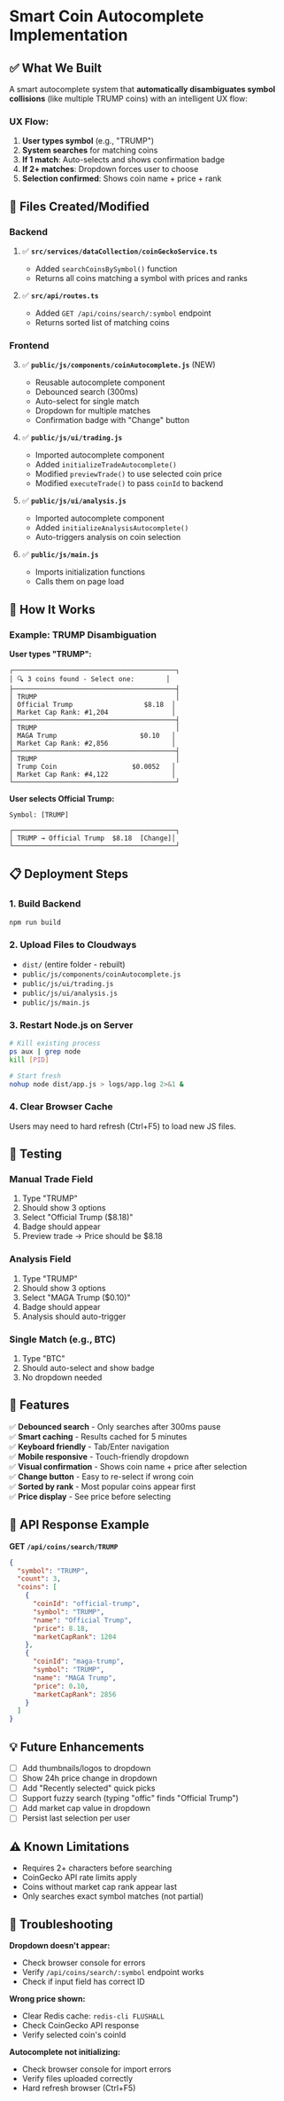 # Smart Coin Autocomplete Implementation

## ✅ What We Built

A smart autocomplete system that **automatically disambiguates symbol collisions** (like multiple TRUMP coins) with an intelligent UX flow:

### UX Flow:
1. **User types symbol** (e.g., "TRUMP")
2. **System searches** for matching coins
3. **If 1 match**: Auto-selects and shows confirmation badge
4. **If 2+ matches**: Dropdown forces user to choose
5. **Selection confirmed**: Shows coin name + price + rank

## 📁 Files Created/Modified

### Backend
1. ✅ **`src/services/dataCollection/coinGeckoService.ts`**
   - Added `searchCoinsBySymbol()` function
   - Returns all coins matching a symbol with prices and ranks

2. ✅ **`src/api/routes.ts`**
   - Added `GET /api/coins/search/:symbol` endpoint
   - Returns sorted list of matching coins

### Frontend
3. ✅ **`public/js/components/coinAutocomplete.js`** (NEW)
   - Reusable autocomplete component
   - Debounced search (300ms)
   - Auto-select for single match
   - Dropdown for multiple matches
   - Confirmation badge with "Change" button

4. ✅ **`public/js/ui/trading.js`**
   - Imported autocomplete component
   - Added `initializeTradeAutocomplete()`
   - Modified `previewTrade()` to use selected coin price
   - Modified `executeTrade()` to pass `coinId` to backend

5. ✅ **`public/js/ui/analysis.js`**
   - Imported autocomplete component
   - Added `initializeAnalysisAutocomplete()`
   - Auto-triggers analysis on coin selection

6. ✅ **`public/js/main.js`**
   - Imports initialization functions
   - Calls them on page load

## 🎯 How It Works

### Example: TRUMP Disambiguation

**User types "TRUMP":**

```
┌─────────────────────────────────────────┐
│ 🔍 3 coins found - Select one:        │
├─────────────────────────────────────────┤
│ TRUMP                                   │
│ Official Trump                  $8.18  │
│ Market Cap Rank: #1,204                │
├─────────────────────────────────────────┤
│ TRUMP                                   │
│ MAGA Trump                     $0.10   │
│ Market Cap Rank: #2,856                │
├─────────────────────────────────────────┤
│ TRUMP                                   │
│ Trump Coin                   $0.0052   │
│ Market Cap Rank: #4,122                │
└─────────────────────────────────────────┘
```

**User selects Official Trump:**

```
Symbol: [TRUMP]

┌─────────────────────────────────────────┐
│ TRUMP → Official Trump  $8.18  [Change]│
└─────────────────────────────────────────┘
```

## 📋 Deployment Steps

### 1. Build Backend
```bash
npm run build
```

### 2. Upload Files to Cloudways
- `dist/` (entire folder - rebuilt)
- `public/js/components/coinAutocomplete.js`
- `public/js/ui/trading.js`
- `public/js/ui/analysis.js`
- `public/js/main.js`

### 3. Restart Node.js on Server
```bash
# Kill existing process
ps aux | grep node
kill [PID]

# Start fresh
nohup node dist/app.js > logs/app.log 2>&1 &
```

### 4. Clear Browser Cache
Users may need to hard refresh (Ctrl+F5) to load new JS files.

## 🧪 Testing

### Manual Trade Field
1. Type "TRUMP"
2. Should show 3 options
3. Select "Official Trump ($8.18)"
4. Badge should appear
5. Preview trade → Price should be $8.18

### Analysis Field  
1. Type "TRUMP"
2. Should show 3 options
3. Select "MAGA Trump ($0.10)"
4. Badge should appear
5. Analysis should auto-trigger

### Single Match (e.g., BTC)
1. Type "BTC"
2. Should auto-select and show badge
3. No dropdown needed

## 🎨 Features

✅ **Debounced search** - Only searches after 300ms pause  
✅ **Smart caching** - Results cached for 5 minutes  
✅ **Keyboard friendly** - Tab/Enter navigation  
✅ **Mobile responsive** - Touch-friendly dropdown  
✅ **Visual confirmation** - Shows coin name + price after selection  
✅ **Change button** - Easy to re-select if wrong coin  
✅ **Sorted by rank** - Most popular coins appear first  
✅ **Price display** - See price before selecting  

## 🔧 API Response Example

**GET `/api/coins/search/TRUMP`**

```json
{
  "symbol": "TRUMP",
  "count": 3,
  "coins": [
    {
      "coinId": "official-trump",
      "symbol": "TRUMP",
      "name": "Official Trump",
      "price": 8.18,
      "marketCapRank": 1204
    },
    {
      "coinId": "maga-trump",
      "symbol": "TRUMP",
      "name": "MAGA Trump",
      "price": 0.10,
      "marketCapRank": 2856
    }
  ]
}
```

## 💡 Future Enhancements

- [ ] Add thumbnails/logos to dropdown
- [ ] Show 24h price change in dropdown
- [ ] Add "Recently selected" quick picks
- [ ] Support fuzzy search (typing "offic" finds "Official Trump")
- [ ] Add market cap value in dropdown
- [ ] Persist last selection per user

## ⚠️ Known Limitations

- Requires 2+ characters before searching
- CoinGecko API rate limits apply
- Coins without market cap rank appear last
- Only searches exact symbol matches (not partial)

## 🐛 Troubleshooting

**Dropdown doesn't appear:**
- Check browser console for errors
- Verify `/api/coins/search/:symbol` endpoint works
- Check if input field has correct ID

**Wrong price shown:**
- Clear Redis cache: `redis-cli FLUSHALL`
- Check CoinGecko API response
- Verify selected coin's coinId

**Autocomplete not initializing:**
- Check browser console for import errors
- Verify files uploaded correctly
- Hard refresh browser (Ctrl+F5)
